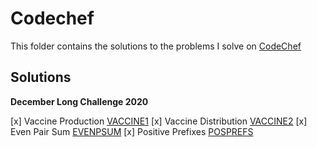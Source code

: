 # Codechef

This folder contains the solutions to the problems I solve on [CodeChef](https://www.codechef.com/)

## Solutions

**December Long Challenge 2020**

[x] Vaccine Production [VACCINE1](VACCINE1.py)
[x] Vaccine Distribution [VACCINE2](VACCINE2)
[x] Even Pair Sum [EVENPSUM](EVENPSUM.py)
[x] Positive Prefixes [POSPREFS](POSPREFS.py)